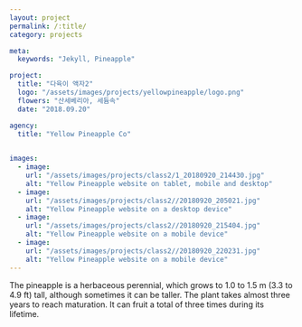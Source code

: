 ```yaml
---
layout: project
permalink: /:title/
category: projects

meta:
  keywords: "Jekyll, Pineapple"

project:
  title: "다육이 액자2"
  logo: "/assets/images/projects/yellowpineapple/logo.png"
  flowers: "산세베리아, 세듐속"
  date: "2018.09.20"

agency:
  title: "Yellow Pineapple Co"
  

images:
  - image:
    url: "/assets/images/projects/class2/1_20180920_214430.jpg"
    alt: "Yellow Pineapple website on tablet, mobile and desktop"
  - image:
    url: "/assets/images/projects/class2//20180920_205021.jpg"
    alt: "Yellow Pineapple website on a desktop device"
  - image:
    url: "/assets/images/projects/class2//20180920_215404.jpg"
    alt: "Yellow Pineapple website on a mobile device"
  - image:
    url: "/assets/images/projects/class2//20180920_220231.jpg"
    alt: "Yellow Pineapple website on a mobile device"
---
```

<p>The pineapple is a herbaceous perennial, which grows to 1.0 to 1.5 m (3.3 to 4.9 ft) tall, although sometimes it can be taller. The plant takes almost three years to reach maturation. It can fruit a total of three times during its lifetime.</p>